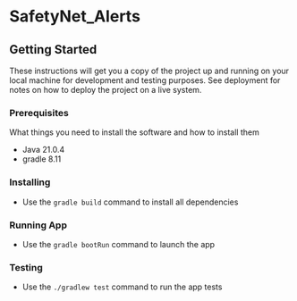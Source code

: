 # SafetyNet_Alerts

## Getting Started

These instructions will get you a copy of the project up and running on your local machine for development and testing purposes. See deployment for notes on how to deploy the project on a live system.

### Prerequisites

What things you need to install the software and how to install them

- Java 21.0.4
- gradle 8.11

### Installing

- Use the `gradle build` command to install all dependencies

### Running App

- Use the `gradle bootRun` command to launch the app

### Testing

- Use the `./gradlew test` command to run the app tests

